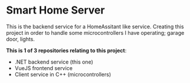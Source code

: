 # Smart Home Server
This is the backend service for a HomeAssitant like service.
Creating this project in order to handle some microcontrollers I have operating; garage door, lights.

**This is 1 of 3 repositories relating to this project**:
- .NET backend service (this one)
- VueJS frontend service
- Client service in C++ (microcontrollers)

